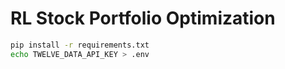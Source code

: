 # RL Stock Portfolio Optimization

```bash
pip install -r requirements.txt
echo TWELVE_DATA_API_KEY > .env
```
